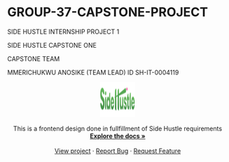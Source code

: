 # GROUP-37-CAPSTONE-PROJECT
SIDE HUSTLE INTERNSHIP PROJECT 1

SIDE HUSTLE CAPSTONE ONE

CAPSTONE TEAM

MMERICHUKWU ANOSIKE (TEAM LEAD) ID SH-IT-0004119


<div align="center">
  <a href="https://github.com/Roarnotes/GROUP-37-CAPSTONE-PROJECT">
    <img src="images/logo-dark.114b4a7b.png" alt="Logo" width="80" height="80">
  </a>

<p align="center">
    This is a frontend design done in fullfillment of Side Hustle requirements
    <br />
    <a href="https://github.com/Roarnotes/GROUP-37-CAPSTONE-PROJECT"><strong>Explore the docs »</strong></a>
    <br />
    <br />
    <a href="https://roarnotes.github.io/GROUP-37-CAPSTONE-PROJECT/">View project</a>
    ·
    <a href="https://github.com/Roarnotes/GROUP-37-CAPSTONE-PROJECT/issues">Report Bug</a>
    ·
    <a href="https://github.com/Roarnotes/GROUP-37-CAPSTONE-PROJECT/issues">Request Feature</a>
  </p>
</div>
